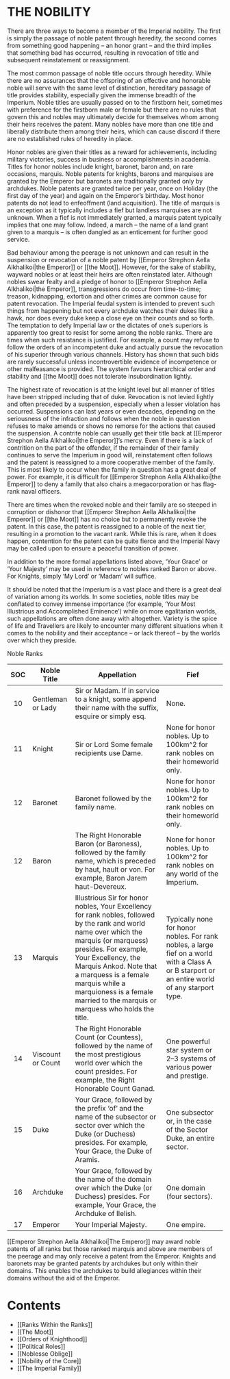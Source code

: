 # THE NOBILITY

There are three ways to become a member of the Imperial nobility. The first is simply the passage of noble patent through heredity, the second comes from something good happening – an honor grant – and the third implies that something bad has occurred, resulting in revocation of title and subsequent reinstatement or reassignment.

The most common passage of noble title occurs through heredity. While there are no assurances that the offspring of an effective and honorable noble will serve with the same level of distinction, hereditary passage of title provides stability, especially given the immense breadth of the Imperium. Noble titles are usually passed on to the firstborn heir, sometimes with preference for the firstborn male or female but there are no rules that govern this and nobles may ultimately decide for themselves whom among their heirs receives the patent. Many nobles have more than one title and liberally distribute them among their heirs, which can cause discord if there are no established rules of heredity in place.

Honor nobles are given their titles as a reward for achievements, including military victories, success in business or accomplishments in academia. Titles for honor nobles include knight, baronet, baron and, on rare occasions, marquis. Noble patents for knights, barons and marquises are granted by the Emperor but baronets are traditionally granted only by archdukes. Noble patents are granted twice per year, once on Holiday (the first day of the year) and again on the Emperor’s birthday. Most honor patents do not lead to enfeoffment (land acquisition). The title of marquis is an exception as it typically includes a fief but landless marquises are not unknown. When a fief is not immediately granted, a marquis patent typically implies that one may follow. Indeed, a march – the name of a land grant given to a marquis – is often dangled as an enticement for further good service.

Bad behaviour among the peerage is not unknown and can result in the suspension or revocation of a noble patent by [[Emperor Strephon Aella Alkhalikoi|the Emperor]] or [[the Moot]]. However, for the sake of stability, wayward nobles or at least their heirs are often reinstated later. Although nobles swear fealty and a pledge of honor to [[Emperor Strephon Aella Alkhalikoi|the Emperor]], transgressions do occur from time-to-time; treason, kidnapping, extortion and other crimes are common cause for patent revocation. The Imperial feudal system is intended to prevent such things from happening but not every archduke watches their dukes like a hawk, nor does every duke keep a close eye on their counts and so forth. The temptation to defy Imperial law or the dictates of one’s superiors is apparently too great to resist for some among the noble ranks. There are times when such resistance is justified. For example, a count may refuse to follow the orders of an incompetent duke and actually pursue the revocation of his superior through various channels. History has shown that such bids are rarely successful unless incontrovertible evidence of incompetence or other malfeasance is provided. The system favours hierarchical order and stability and [[the Moot]] does not tolerate insubordination lightly.

The highest rate of revocation is at the knight level but all manner of titles have been stripped including that of duke. Revocation is not levied lightly and often preceded by a suspension, especially when a lesser violation has occurred. Suspensions can last years or even decades, depending on the seriousness of the infraction and follows when the noble in question refuses to make amends or shows no remorse for the actions that caused the suspension. A contrite noble can usually get their title back at [[Emperor Strephon Aella Alkhalikoi|the Emperor]]’s mercy. Even if there is a lack of contrition on the part of the offender, if the remainder of their family continues to serve the Imperium in good will, reinstatement often follows and the patent is reassigned to a more cooperative member of the family. This is most likely to occur when the family in question has a great deal of power. For example, it is difficult for [[Emperor Strephon Aella Alkhalikoi|the Emperor]] to deny a family that also chairs a megacorporation or has flag-rank naval officers.

There are times when the revoked noble and their family are so steeped in corruption or dishonor that [[Emperor Strephon Aella Alkhalikoi|the Emperor]] or [[the Moot]] has no choice but to permanently revoke the patent. In this case, the patent is reassigned to a noble of the next tier, resulting in a promotion to the vacant rank. While this is rare, when it does happen, contention for the patent can be quite fierce and the Imperial Navy may be called upon to ensure a peaceful transition of power.

In addition to the more formal appellations listed above, ‘Your Grace’ or ‘Your Majesty’ may be used in reference to nobles ranked Baron or above. For Knights, simply ‘My Lord’ or ‘Madam’ will suffice.

It should be noted that the Imperium is a vast place and there is a great deal of variation among its worlds. In some societies, noble titles may be conflated to convey immense importance (for example, ‘Your Most Illustrious and Accomplished Eminence’) while on more egalitarian worlds, such appellations are often done away with altogether. Variety is the spice of life and Travellers are likely to encounter many different situations when it comes to the nobility and their acceptance – or lack thereof – by the worlds over which they preside.

Noble Ranks

|SOC | Noble  Title|  Appellation | Fief|
| :--: | -- | -- | -- |
|10|  Gentleman or Lady| Sir or Madam. If in service to a knight, some append their name with the suffix, esquire or simply esq.| None.|
| 11|  Knight | Sir or Lord  Some female recipients use Dame.|  None for honor nobles. Up to 100km^2 for rank nobles on their homeworld only.|
| 12 | Baronet |  Baronet followed by the family name.|  None for honor nobles. Up to 100km^2 for rank nobles on their homeworld only.|
| 12|  Baron | The Right Honorable Baron (or Baroness), followed by the family name, which is preceded by haut, hault or von. For example, Baron Jarem haut-Devereux. |None for honor nobles. Up to 100km^2 for rank nobles on any world of the Imperium.|
| 13|  Marquis | Illustrious Sir for honor nobles, Your Excellency for rank nobles, followed by the rank and world name over which the marquis (or marquess) presides. For example, Your Excellency, the Marquis Ankod. Note that a marquess is a female marquis while a marquioness is a female married to the marquis or marquess who holds the title. | Typically none for honor nobles. For rank nobles, a large fief on a world with a Class A or B starport or an entire world of any starport type.|
| 14|  Viscount or Count| The Right Honorable Count (or Countess), followed by the name of the most prestigious world over which the count presides. For example, the Right Honorable Count Ganad.| One powerful star system or 2–3 systems of various power and prestige.|
| 15 | Duke|  Your Grace, followed by the prefix ‘of’ and the name of the subsector or sector over which the Duke (or Duchess) presides. For example, Your Grace, the Duke of Aramis.| One subsector or, in the case of the Sector Duke, an entire sector.|
| 16 | Archduke|  Your Grace, followed by the name of the domain over which the Duke (or Duchess) presides. For example, Your Grace, the Archduke of Ilelish.| One domain (four sectors).|
| 17|  Emperor | Your Imperial Majesty.|  One empire.|

[[Emperor Strephon Aella Alkhalikoi|The Emperor]] may award noble patents of all ranks but those ranked marquis and above are members of the peerage and may only receive a patent from the Emperor. Knights and baronets may be granted patents by archdukes but only within their domains. This enables the archdukes to build allegiances within their domains without the aid of the Emperor.



# Contents
- [[Ranks Within the Ranks]]
- [[The Moot]]
- [[Orders of Knighthood]]
- [[Political Roles]]
- [[Noblesse Oblige]]
- [[Nobility of the Core]]
- [[The Imperial Family]]

